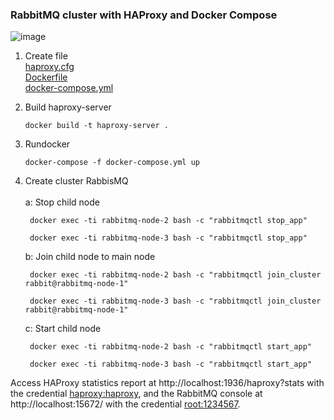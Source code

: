 ### RabbitMQ cluster with HAProxy and Docker Compose

![image](https://user-images.githubusercontent.com/18477507/153174563-ab03b29d-097d-45a1-90ec-539b0e74f997.png)

1. Create file<br>
[haproxy.cfg](https://github.com/duonghd7/hd-docker-rabbitmq-cluster/blob/master/haproxy.cfg)<br>
[Dockerfile](https://github.com/duonghd7/hd-docker-rabbitmq-cluster/blob/master/Dockerfile)<br>
[docker-compose.yml](https://github.com/duonghd7/hd-docker-rabbitmq-cluster/blob/master/docker-compose.yml)<rb>

2. Build haproxy-server
    ```code
    docker build -t haproxy-server .
    ```
3. Rundocker
    ```code
    docker-compose -f docker-compose.yml up
    ```
4. Create cluster RabbisMQ<br><br>
    a: Stop child node
    
        docker exec -ti rabbitmq-node-2 bash -c "rabbitmqctl stop_app"

        docker exec -ti rabbitmq-node-3 bash -c "rabbitmqctl stop_app"
    
    b: Join child node to main node
    
        docker exec -ti rabbitmq-node-2 bash -c "rabbitmqctl join_cluster rabbit@rabbitmq-node-1"
    
        docker exec -ti rabbitmq-node-3 bash -c "rabbitmqctl join_cluster rabbit@rabbitmq-node-1"
    
    c: Start child node
    
        docker exec -ti rabbitmq-node-2 bash -c "rabbitmqctl start_app"
          
        docker exec -ti rabbitmq-node-3 bash -c "rabbitmqctl start_app"
  

Access HAProxy statistics report at http://localhost:1936/haproxy?stats with the credential <haproxy:haproxy>, and the RabbitMQ console at http://localhost:15672/ with the credential <root:1234567>.

